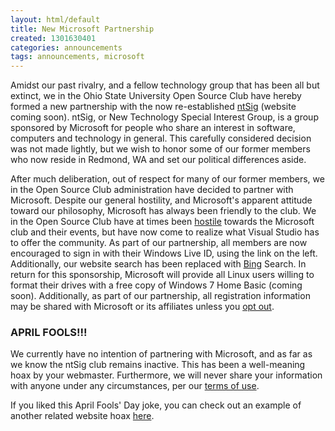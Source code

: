 ```yaml
---
layout: html/default
title: New Microsoft Partnership
created: 1301630401
categories: announcements
tags: announcements, microsoft
---
```

Amidst our past rivalry, and a fellow technology group that has been all but extinct, we in the Ohio State University Open Source Club have hereby formed a new partnership with the now re-established [ntSig](http://mail.cse.ohio-state.edu/mailman/listinfo/ntsig) (website coming soon). ntSig, or New Technology Special Interest Group, is a group sponsored by Microsoft for people who share an interest in software, computers and technology in general. This carefully considered decision was not made lightly, but we wish to honor some of our former members who now reside in Redmond, WA and set our political differences aside.

After much deliberation, out of respect for many of our former members, we in the Open Source Club administration have decided to partner with Microsoft. Despite our general hostility, and Microsoft's apparent attitude toward our philosophy, Microsoft has always been friendly to the club. We in the Open Source Club have at times been [hostile](/vista) towards the Microsoft club and their events, but have now come to realize what Visual Studio has to offer the community. As part of our partnership, all members are now encouraged to sign in with their Windows Live ID, using the link on the left. Additionally, our website search has been replaced with [Bing](http://www.bing.com/) Search. In return for this sponsorship, Microsoft will provide all Linux users willing to format their drives with a free copy of Windows 7 Home Basic (coming soon). Additionally, as part of our partnership, all registration information may be shared with Microsoft or its affiliates unless you [opt out](/ntsig).

### APRIL FOOLS!!!

We currently have no intention of partnering with Microsoft, and as far as we know the ntSig club remains inactive. This has been a well-meaning hoax by your webmaster. Furthermore, we will never share your information with anyone under any circumstances, per our [terms of use](/rules).

If you liked this April Fools' Day joke, you can check out an example of another related website hoax [here](http://www.youtube.com/watch?v=dQw4w9WgXcQ).
